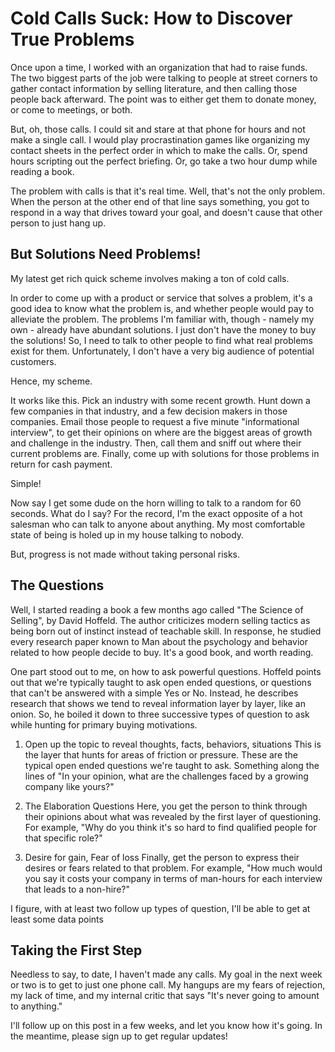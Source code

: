 Cold Calls Suck: How to Discover True Problems
==============================================

Once upon a time, I worked with an organization that had to raise funds.  The two biggest parts of the job were talking to people at street corners to gather contact information by selling literature, and then calling those people back afterward.  The point was to either get them to donate money, or come to meetings, or both.

But, oh, those calls.  I could sit and stare at that phone for hours and not make a single call.  I would play procrastination games like organizing my contact sheets in the perfect order in which to make the calls.  Or, spend hours scripting out the perfect briefing.  Or, go take a two hour dump while reading a book.

The problem with calls is that it's real time.  Well, that's not the only problem.  When the person at the other end of that line says something, you got to respond in a way that drives toward your goal, and doesn't cause that other person to just hang up.

## But Solutions Need Problems!

My latest get rich quick scheme involves making a ton of cold calls.

In order to come up with a product or service that solves a problem, it's a good idea to know what the problem is, and whether people would pay to alleviate the problem.  The problems I'm familiar with, though - namely my own - already have abundant solutions.  I just don't have the money to buy the solutions!  So, I need to talk to other people to find what real problems exist for them.  Unfortunately, I don't have a very big audience of potential customers.

Hence, my scheme.

It works like this.  Pick an industry with some recent growth.  Hunt down a few companies in that industry, and a few decision makers in those companies.  Email those people to request a five minute "informational interview", to get their opinions on where are the biggest areas of growth and challenge in the industry.  Then, call them and sniff out where their current problems are.  Finally, come up with solutions for those problems in return for cash payment.

Simple!

Now say I get some dude on the horn willing to talk to a random for 60 seconds.  What do I say?  For the record, I'm the exact opposite of a hot salesman who can talk to anyone about anything.  My most comfortable state of being is holed up in my house talking to nobody.

But, progress is not made without taking personal risks.

## The Questions

Well, I started reading a book a few months ago called "The Science of Selling", by David Hoffeld.  The author criticizes modern selling tactics as being born out of instinct instead of teachable skill.  In response, he studied every research paper known to Man about the psychology and behavior related to how people decide to buy.  It's a good book, and worth reading.

One part stood out to me, on how to ask powerful questions.  Hoffeld points out that we're typically taught to ask open ended questions, or questions that can't be answered with a simple Yes or No.  Instead, he describes research that shows we tend to reveal information layer by layer, like an onion.  So, he boiled it down to three successive types of question to ask while hunting for primary buying motivations.

1. Open up the topic to reveal thoughts, facts, behaviors, situations
This is the layer that hunts for areas of friction or pressure.  These are the typical open ended questions we're taught to ask.  Something along the lines of "In your opinion, what are the challenges faced by a growing company like yours?"

2. The Elaboration Questions
Here, you get the person to think through their opinions about what was revealed by the first layer of questioning.  For example, "Why do you think it's so hard to find qualified people for that specific role?"

3. Desire for gain, Fear of loss
Finally, get the person to express their desires or fears related to that problem.  For example, "How much would you say it costs your company in terms of man-hours for each interview that leads to a non-hire?"

I figure, with at least two follow up types of question, I'll be able to get at least some data points

## Taking the First Step

Needless to say, to date, I haven't made any calls.  My goal in the next week or two is to get to just one phone call.  My hangups are my fears of rejection, my lack of time, and my internal critic that says "It's never going to amount to anything."

I'll follow up on this post in a few weeks, and let you know how it's going.  In the meantime, please sign up to get regular updates!




